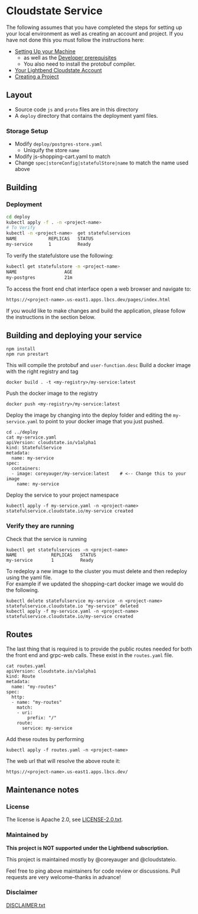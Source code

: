 
# Cloudstate Service

The following assumes that you have completed the steps for setting up your local environment as well as creating an account and project.  If you have not done this you must follow the instructions here:

* [Setting Up your Machine](https://docs.lbcs.dev/gettingstarted/setup.html)
   * as well as the [Developer prerequisites](https://docs.lbcs.dev/developing/developing.html#prerequisites)
   * You also need to install the protobuf compiler.
* [Your Lightbend Cloudstate Account](https://docs.lbcs.dev/gettingstarted/account.html)
* [Creating a Project](https://docs.lbcs.dev/gettingstarted/project.html)

## Layout
* Source code `js` and `proto` files are in this directory
* A `deploy` directory that contains the deployment yaml files.


### Storage Setup
* Modify `deploy/postgres-store.yaml`
    * Uniquify the store `name`
* Modify js-shopping-cart.yaml to match
*   Change `spec|storeConfig|statefulStore|name` to match the name used above

## Building 

### Deployment
```bash
cd deploy
kubectl apply -f . -n <project-name>
# To Verify
kubectl -n <project-name>  get statefulservices
NAME            REPLICAS   STATUS
my-service      1          Ready
```

To verify the statefulstore use the following:
```bash
kubectl get statefulstore -n <project-name>
NAME                  AGE
my-postgres           21m
```

To access the front end chat interface open a web browser and navigate to:

`https://<project-name>.us-east1.apps.lbcs.dev/pages/index.html`

If you would like to make changes and build the application, please follow the
instructions in the section below.

## Building and deploying your service
```
npm install
npm run prestart

```

This will compile the protobuf and `user-function.desc`
Build a docker image with the right registry and tag
```
docker build . -t <my-registry>/my-service:latest
```

Push the docker image to the registry
```
docker push <my-registry>/my-service:latest
```

Deploy the image by changing into the deploy folder and editing the `my-service.yaml` to point to your docker image that you just pushed.
```
cd ../deploy
cat my-service.yaml
apiVersion: cloudstate.io/v1alpha1
kind: StatefulService
metadata:
  name: my-service
spec:
  containers:
  - image: coreyauger/my-service:latest    # <-- Change this to your image
    name: my-service
```

Deploy the service to your project namespace
```
kubectl apply -f my-service.yaml -n <project-name>
statefulservice.cloudstate.io/my-service created
````

### Verify they are running
Check that the service is running
```
kubectl get statefulservices -n <project-name>
NAME             REPLICAS   STATUS
my-service       1          Ready
```

To redeploy a new image to the cluster you must delete and then redeploy using the yaml file.  
For example if we updated the shopping-cart docker image we would do the following.
````
kubectl delete statefulservice my-service -n <project-name>
statefulservice.cloudstate.io "my-service" deleted
kubectl apply -f my-service.yaml -n <project-name>    
statefulservice.cloudstate.io/my-service created
````

## Routes
The last thing that is required is to provide the public routes needed for both the front end and grpc-web calls.  These exist in the `routes.yaml` file.

```
cat routes.yaml
apiVersion: cloudstate.io/v1alpha1
kind: Route
metadata:
  name: "my-routes"
spec:
  http:
  - name: "my-routes"
    match:
    - uri:
        prefix: "/"
    route:
      service: my-service     
```

Add these routes by performing
```
kubectl apply -f routes.yaml -n <project-name>
```

The web url that will resolve the above route it:

`https://<project-name>.us-east1.apps.lbcs.dev/`


## Maintenance notes

### License
The license is Apache 2.0, see [LICENSE-2.0.txt](LICENSE-2.0.txt).

### Maintained by
__This project is NOT supported under the Lightbend subscription.__

This project is maintained mostly by @coreyauger and @cloudstateio.

Feel free to ping above maintainers for code review or discussions. Pull requests are very welcome–thanks in advance!


### Disclaimer

[DISCLAIMER.txt](DISCLAIMER.txt)

